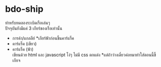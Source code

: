# bdo-ship
ทำหรับทดลองระเบิดเรือเล่นๆ <br>
ปัจจุบันยังมีแค่ 3 เกียร์ของเรือเท่านั้น <br>
- การค้า/แกลลีย์ *เกียร์ฟ้าก่อนขึ้นคาร์แร็ค<br>
- คาร์แร็ค (เขียว)<br>
- คาร์แร็ค (ฟ้า)<br>
เขียนด้วย html และ javascript โง่ๆ ไม่มี css ตกแต่ง *แต่ถ้าว่างเดี๋ยวค่อยมาทำใส่ตอนนี้ขี้เกียจ
